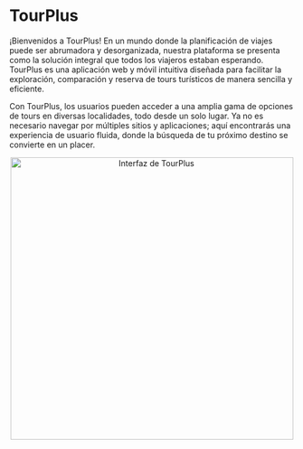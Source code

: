 # TourPlus

¡Bienvenidos a TourPlus! En un mundo donde la planificación de viajes puede ser abrumadora y desorganizada, nuestra
plataforma se presenta como la solución integral que todos los viajeros estaban esperando. TourPlus es una aplicación
web y móvil intuitiva diseñada para facilitar la exploración, comparación y reserva de tours turísticos de manera
sencilla y eficiente.

Con TourPlus, los usuarios pueden acceder a una amplia gama de opciones de tours en diversas localidades, todo desde un
solo lugar. Ya no es necesario navegar por múltiples sitios y aplicaciones; aquí encontrarás una experiencia de usuario
fluida, donde la búsqueda de tu próximo destino se convierte en un placer.

<div style="text-align: center;">
    <img src="https://raw.githubusercontent.com/JhonChilo/BackendTourPlus/main/DALL%C2%B7E%202024-09-29%2022.01.22%20-%20A%20high-quality%2C%20less%20modern%20but%20elegant%20app%20interface%20design%20for%20a%20tour%20reservation%20application%20named%20'TourPlus'.%20The%20design%20should%20have%20a%20vintage%20tro.webp" alt="Interfaz de TourPlus" width="500"/>
</div>


